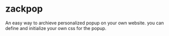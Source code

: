 # zackpop
An easy way to archieve personalized popup on your own website.
you can define and initialize your own css for the popup.
